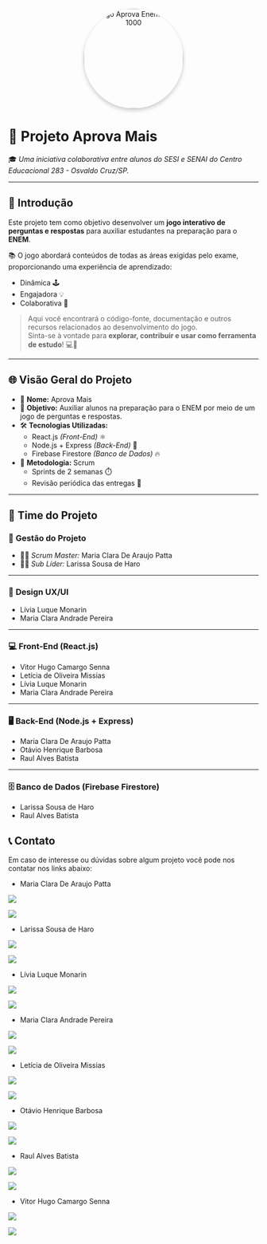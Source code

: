 <p align="center">
  <img src="./1.png" alt="Logo Aprova Enem Nota 1000" width="200" style="border-radius: 100px; box-shadow: 0 4px 8px rgba(0,0,0,0.2);">
</p>

# 🎯 Projeto **Aprova Mais**

🎓 *Uma iniciativa colaborativa entre alunos do SESI e SENAI do Centro Educacional 283 - Osvaldo Cruz/SP.*

---

## 🧠 **Introdução**

Este projeto tem como objetivo desenvolver um **jogo interativo de perguntas e respostas** para auxiliar estudantes na preparação para o **ENEM**.

📚 O jogo abordará conteúdos de todas as áreas exigidas pelo exame, proporcionando uma experiência de aprendizado:

- Dinâmica 🕹️  
- Engajadora 💡  
- Colaborativa 🤝  

> Aqui você encontrará o código-fonte, documentação e outros recursos relacionados ao desenvolvimento do jogo.  
Sinta-se à vontade para **explorar, contribuir e usar como ferramenta de estudo**! 💻📖

---

## 🌐 **Visão Geral do Projeto**

- 📛 **Nome:** Aprova Mais  
- 🎯 **Objetivo:** Auxiliar alunos na preparação para o ENEM por meio de um jogo de perguntas e respostas.  
- 🛠️ **Tecnologias Utilizadas:**
  - React.js *(Front-End)* ⚛️
  - Node.js + Express *(Back-End)* 🚀
  - Firebase Firestore *(Banco de Dados)* 🔥
- 🧪 **Metodologia:** Scrum  
  - Sprints de 2 semanas ⏱️  
  - Revisão periódica das entregas 📆  

---

## 👥 **Time do Projeto**

### 🧭 **Gestão do Projeto**
- 👩‍💼 *Scrum Master:* Maria Clara De Araujo Patta  
- 🧑‍💻 *Sub Líder:* Larissa Sousa de Haro

---

### 🎨 **Design UX/UI**
- Lívia Luque Monarin  
- Maria Clara Andrade Pereira

---

### 💻 **Front-End (React.js)**
- Vitor Hugo Camargo Senna  
- Letícia de Oliveira Missias  
- Lívia Luque Monarin  
- Maria Clara Andrade Pereira

---

### 🖥️ **Back-End (Node.js + Express)**
- Maria Clara De Araujo Patta  
- Otávio Henrique Barbosa  
- Raul Alves Batista

---

### 🗄️ **Banco de Dados (Firebase Firestore)**
- Larissa Sousa de Haro  
- Raul Alves Batista

## 📞 Contato
Em caso de interesse ou dúvidas sobre algum projeto você pode nos contatar nos links abaixo:

- Maria Clara De Araujo Patta 
<div>
<a href="https://www.instagram.com/clara_patta/?next=%2F" target="_blank"><img loading="lazy" src="https://img.shields.io/badge/-Instagram-%23E4405F?style=for-the-badge&logo=instagram&logoColor=white" target="_blank"></a>

<a href = "mailto:maria.patta@aluno.senai.br"><img loading="lazy" src="https://img.shields.io/badge/Gmail-D14836?style=for-the-badge&logo=gmail&logoColor=white" target="_blank"></a>
</div>

- Larissa Sousa de Haro  
<div>
<a href="https://www.instagram.com/lari.sdh_/" target="_blank"><img loading="lazy" src="https://img.shields.io/badge/-Instagram-%23E4405F?style=for-the-badge&logo=instagram&logoColor=white" target="_blank"></a>

<a href = "mailto:
larissa.haro@aluno.senai.br"><img loading="lazy" src="https://img.shields.io/badge/Gmail-D14836?style=for-the-badge&logo=gmail&logoColor=white" target="_blank"></a>
</div>

- Lívia Luque Monarin  
<div>
<a href="https://www.instagram.com/luk_luart/" target="_blank"><img loading="lazy" src="https://img.shields.io/badge/-Instagram-%23E4405F?style=for-the-badge&logo=instagram&logoColor=white" target="_blank"></a>

<a href = "mailto:livia.monarin@aluno.senai.br"><img loading="lazy" src="https://img.shields.io/badge/Gmail-D14836?style=for-the-badge&logo=gmail&logoColor=white" target="_blank"></a>
</div>

- Maria Clara Andrade Pereira
<div>
<a href="https://www.instagram.com/clara.andradep/" target="_blank"><img loading="lazy" src="https://img.shields.io/badge/-Instagram-%23E4405F?style=for-the-badge&logo=instagram&logoColor=white" target="_blank"></a>

<a href = "mailto:maria.c.pereira44@aluno.senai.br"><img loading="lazy" src="https://img.shields.io/badge/Gmail-D14836?style=for-the-badge&logo=gmail&logoColor=white" target="_blank"></a>
</div>

- Letícia de Oliveira Missias   
<div>
<a href="https://www.instagram.com/leticia_missias/" target="_blank"><img loading="lazy" src="https://img.shields.io/badge/-Instagram-%23E4405F?style=for-the-badge&logo=instagram&logoColor=white" target="_blank"></a>

<a href = "mailto:leticia.missias@aluno.senai.br"><img loading="lazy" src="https://img.shields.io/badge/Gmail-D14836?style=for-the-badge&logo=gmail&logoColor=white" target="_blank"></a>
</div>

- Otávio Henrique Barbosa  
<div>
<a href="https://www.instagram.com/otavioh.barbosa/" target="_blank"><img loading="lazy" src="https://img.shields.io/badge/-Instagram-%23E4405F?style=for-the-badge&logo=instagram&logoColor=white" target="_blank"></a>

<a href = "mailto:otavio.barbosa@aluno.senai.br"><img loading="lazy" src="https://img.shields.io/badge/Gmail-D14836?style=for-the-badge&logo=gmail&logoColor=white" target="_blank"></a>
</div>

- Raul Alves Batista
<div>
<a href="https://www.instagram.com/raul.batista.2/" target="_blank"><img loading="lazy" src="https://img.shields.io/badge/-Instagram-%23E4405F?style=for-the-badge&logo=instagram&logoColor=white" target="_blank"></a>

<a href = "mailto:raul.a.batista@aluno.senai.br"><img loading="lazy" src="https://img.shields.io/badge/Gmail-D14836?style=for-the-badge&logo=gmail&logoColor=white" target="_blank"></a>
</div>

- Vitor Hugo Camargo Senna  
<div>
<a href="https://www.instagram.com/sennavitor804/" target="_blank"><img loading="lazy" src="https://img.shields.io/badge/-Instagram-%23E4405F?style=for-the-badge&logo=instagram&logoColor=white" target="_blank"></a>

<a href = "mailto:vitor.senna@aluno.senai.br"><img loading="lazy" src="https://img.shields.io/badge/Gmail-D14836?style=for-the-badge&logo=gmail&logoColor=white" target="_blank"></a>
</div>
